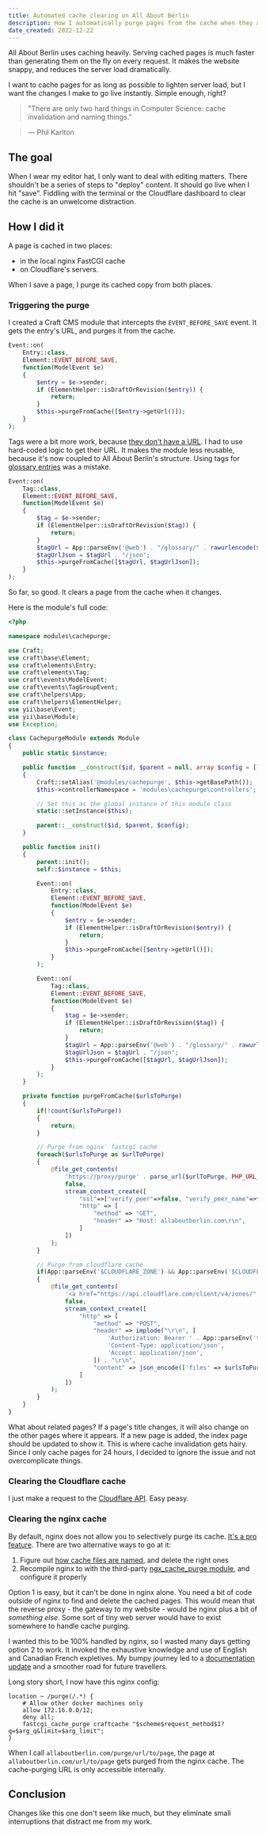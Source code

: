```yaml
---
title: Automated cache clearing on All About Berlin
description: How I automatically purge pages from the cache when they are saved.
date_created: 2022-12-22
---
```


All About Berlin uses caching heavily. Serving cached pages is much faster than generating them on the fly on every request. It makes the website snappy, and reduces the server load dramatically.

I want to cache pages for as long as possible to lighten server load, but I want the changes I make to go live instantly. Simple enough, right?

> "There are only two hard things in Computer Science: cache invalidation and naming things."

> — Phil Karlton

## The goal

When I wear my editor hat, I only want to deal with editing matters. There shouldn't be a series of steps to "deploy" content. It should go live when I hit "save". Fiddling with the terminal or the Cloudflare dashboard to clear the cache is an unwelcome distraction.

## How I did it

A page is cached in two places:

- in the local nginx FastCGI cache
- on Cloudflare's servers.

When I save a page, I purge its cached copy from both places.

### Triggering the purge

I created a Craft CMS module that intercepts the `EVENT_BEFORE_SAVE` event. It gets the entry's URL, and purges it from the cache.

```php
Event::on(
    Entry::class, 
    Element::EVENT_BEFORE_SAVE,
    function(ModelEvent $e)
    {
        $entry = $e->sender;
        if (ElementHelper::isDraftOrRevision($entry)) {
            return;
        }
        $this->purgeFromCache([$entry->getUrl()]);
    }
);
```

Tags were a bit more work, because [they don't have a URL](https://craftcms.com/knowledge-base/assigning-urls-to-tags). I had to use hard-coded logic to get their URL. It makes the module less reusable, because it's now coupled to All About Berlin's structure. Using tags for [glossary entries](https://allaboutberlin.com/glossary) was a mistake.

```php
Event::on(
    Tag::class,
    Element::EVENT_BEFORE_SAVE,
    function(ModelEvent $e)
    {
        $tag = $e->sender;
        if (ElementHelper::isDraftOrRevision($tag)) {
            return;
        }
        $tagUrl = App::parseEnv('@web') . "/glossary/" . rawurlencode($tag->title);
        $tagUrlJson = $tagUrl . "/json";
        $this->purgeFromCache([$tagUrl, $tagUrlJson]);
    }
);
```

So far, so good. It clears a page from the cache when it changes.

Here is the module's full code:

```php
<?php

namespace modules\cachepurge;

use Craft;
use craft\base\Element;
use craft\elements\Entry;
use craft\elements\Tag;
use craft\events\ModelEvent;
use craft\events\TagGroupEvent;
use craft\helpers\App;
use craft\helpers\ElementHelper;
use yii\base\Event;
use yii\base\Module;
use Exception;

class CachepurgeModule extends Module
{
    public static $instance;

    public function __construct($id, $parent = null, array $config = [])
    {
        Craft::setAlias('@modules/cachepurge', $this->getBasePath());
        $this->controllerNamespace = 'modules\cachepurge\controllers';

        // Set this as the global instance of this module class
        static::setInstance($this);

        parent::__construct($id, $parent, $config);
    }

    public function init()
    {
        parent::init();
        self::$instance = $this;

        Event::on(
            Entry::class, 
            Element::EVENT_BEFORE_SAVE,
            function(ModelEvent $e)
            {
                $entry = $e->sender;
                if (ElementHelper::isDraftOrRevision($entry)) {
                    return;
                }
                $this->purgeFromCache([$entry->getUrl()]);
            }
        );

        Event::on(
            Tag::class,
            Element::EVENT_BEFORE_SAVE,
            function(ModelEvent $e)
            {
                $tag = $e->sender;
                if (ElementHelper::isDraftOrRevision($tag)) {
                    return;
                }
                $tagUrl = App::parseEnv('@web') . "/glossary/" . rawurlencode($tag->title);
                $tagUrlJson = $tagUrl . "/json";
                $this->purgeFromCache([$tagUrl, $tagUrlJson]);
            }
        );
    }

    private function purgeFromCache($urlsToPurge)
    {
        if(!count($urlsToPurge))
        {
            return;
        }

        // Purge from nginx' fastcgi cache
        foreach($urlsToPurge as $urlToPurge)
        {
            @file_get_contents(
                'https://proxy/purge' . parse_url($urlToPurge, PHP_URL_PATH),
                false,
                stream_context_create([
                    "ssl"=>["verify_peer"=>false, "verify_peer_name"=>false],
                    "http" => [
                        "method" => "GET",
                        "header" => "Host: allaboutberlin.com\r\n",
                    ]
                ])
            );
        }

        // Purge from cloudflare cache
        if(App::parseEnv('$CLOUDFLARE_ZONE') && App::parseEnv('$CLOUDFLARE_API_KEY'))
        {
            @file_get_contents(
                '<a href="https://api.cloudflare.com/client/v4/zones/" class="redactor-autoparser-object">https://api.cloudflare.com/cli...</a>' . App::parseEnv('$CLOUDFLARE_ZONE') . '/purge_cache',
                false,
                stream_context_create([
                    "http" => [
                        "method" => "POST",
                        "header" => implode("\r\n", [
                            'Authorization: Bearer ' . App::parseEnv('$CLOUDFLARE_API_KEY'),
                            'Content-Type: application/json',
                            'Accept: application/json',
                        ]) . "\r\n",
                        "content" => json_encode(['files' => $urlsToPurge]),
                    ]
                ])
            );
        }
    }
}
```

What about related pages? If a page's title changes, it will also change on the other pages where it appears. If a new page is added, the index page should be updated to show it. This is where cache invalidation gets hairy. Since I only cache pages for 24 hours, I decided to ignore the issue and not overcomplicate things.

### Clearing the Cloudflare cache

I just make a request to the [Cloudflare API](https://api.cloudflare.com/#zone-purge-files-by-url). Easy peasy.

### Clearing the nginx cache

By default, nginx does not allow you to selectively purge its cache. [It's a pro feature](https://www.nginx.com/faq/does-nginx-plus-support-cache-invalidationcache-purge/). There are two alternative ways to go at it:

1. Figure out [how cache files are named](https://devdocs.io/nginx/http/ngx_http_proxy_module#proxy_cache_path), and delete the right ones
2. Recompile nginx to with the third-party [ngx_cache_purge module](https://github.com/nginx-modules/ngx_cache_purge), and configure it properly

Option 1 is easy, but it can't be done in nginx alone. You need a bit of code outside of nginx to find and delete the cached pages. This would mean that the reverse proxy - the gateway to my website - would be nginx plus a bit of *something else*. Some sort of tiny web server would have to exist somewhere to handle cache purging.

I wanted this to be 100% handled by nginx, so I wasted many days getting option 2 to work. It invoked the exhaustive knowledge and use of English and Canadian French expletives. My bumpy journey led to a [documentation update](https://github.com/nginxinc/docker-nginx/issues/511) and a smoother road for future travellers.

Long story short, I now have this nginx config:

```
location ~ /purge(/.*) {
    # Allow other docker machines only
    allow 172.16.0.0/12;
    deny all;
    fastcgi_cache_purge craftcache "$scheme$request_method$1?q=$arg_q&limit=$arg_limit";
}
```

When I call `allaboutberlin.com/purge/url/to/page`, the page at `allaboutberlin.com/url/to/page` gets purged from the nginx cache. The cache-purging URL is only accessible internally.

## Conclusion

Changes like this one don't seem like much, but they eliminate small interruptions that distract me from my work.

